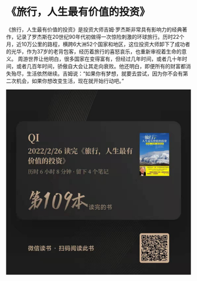 # 《旅行，人生最有价值的投资》



《旅行，人生最有价值的投资》是投资大师吉姆·罗杰斯非常具有影响力的经典著作，记录了罗杰斯在20世纪90年代初做得一次惊险刺激的环球旅行。历时22个月，近10万公里的路程，横跨6大洲52个国家和地区，这位投资大师卸下了成功者的光华，作为37岁的老背包客，经历着旅行的喜怒哀乐，也重新审视着生命的意义。 周游世界让他明白，很多国家在变得富有，但经过几年时间，或者几十年时间，或者几百年时间，骄傲自大会让其走向衰败。他还明白，即便所有的财富都消失殆尽，生活依然继续。吉姆说：“如果你有梦想，就要去尝试，因为你不会有第二次机会，如果你想改变生活，现在就开始行动吧。”


![Alt text](109.jpg "微信阅读")


